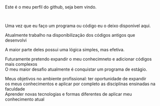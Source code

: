 <p>Este é o meu perfil do github, seja bem vindo.</p><br>
<p>Uma vez que eu faço um programa ou código eu o deixo disponível aqui.</p>

<p>Atualmente trabalho na disponibilização dos códigos antigos que desenvolvi<br>
<p>A maior parte deles possui uma lógica simples, mas efetiva.</p>
<p>Futuramente pretendo expandir o meu conhecimneto e adicionar códigos mais complexos<br>
  O meu maior desafio atualmente é conquistar um programa de estágio.</p>


Meus objetivos no ambiente profissional: ter oportunidade de expandir<br>
os meus conhecimentos e aplicar por completo as disciplinas ensinadas na faculdade<br>
Aprender novas tecnologias e formas diferentes de aplicar meu conhecimento atual<br>
